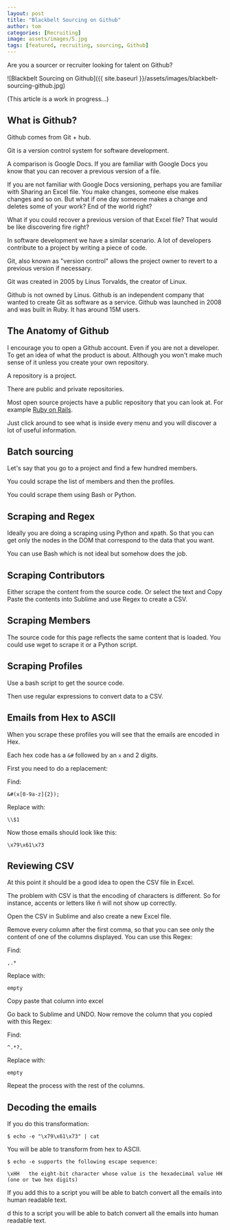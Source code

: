 ```yaml
---
layout: post
title: "Blackbelt Sourcing on Github"
author: tom
categories: [Recruiting]
image: assets/images/5.jpg
tags: [featured, recruiting, sourcing, Github]
---
```


Are you a sourcer or recruiter looking for talent on Github?

![Blackbelt Sourcing on Github]({{ site.baseurl }}/assets/images/blackbelt-sourcing-github.jpg)

(This article is a work in progress...)

## What is Github?

Github comes from Git + hub.

Git is a version control system for software development.

A comparison is Google Docs. If you are familiar with Google Docs you know that you can recover a previous version of a file.

If you are not familiar with Google Docs versioning, perhaps you are familiar with Sharing an Excel file. You make changes, someone else makes changes and so on. But what if one day someone makes a change and deletes some of your work? End of the world right?

What if you could recover a previous version of that Excel file? That would be like discovering fire right?

In software development we have a similar scenario. A lot of developers contribute to a project by writing a piece of code.

Git, also known as "version control" allows the project owner to revert to a previous version if necessary.

Git was created in 2005 by Linus Torvalds, the creator of Linux.

Github is not owned by Linus. Github is an independent company that wanted to create Git as software as a service. Github was launched in 2008 and was built in Ruby. It has around 15M users.

## The Anatomy of Github

I encourage you to open a Github account. Even if you are not a developer. To get an idea of what the product is about. Although you won't make much sense of it unless you create your own repository.

A repository is a project.

There are public and private repositories.

Most open source projects have a public repository that you can look at. For example <a href="https://github.com/rails/rails" target="_blank">Ruby on Rails</a>.

Just click around to see what is inside every menu and you will discover a lot of useful information.

## Batch sourcing

Let's say that you go to a project and find a few hundred members.

You could scrape the list of members and then the profiles.

You could scrape them using Bash or Python.

## Scraping and Regex

Ideally you are doing a scraping using Python and xpath. So that you can get only the nodes in the DOM that correspond to the data that you want.

You can use Bash which is not ideal but somehow does the job.

## Scraping Contributors

Either scrape the content from the source code. Or select the text and Copy Paste the contents into Sublime and use Regex to create a CSV.

## Scraping Members

The source code for this page reflects the same content that is loaded. You could use wget to scrape it or a Python script.

## Scraping Profiles

Use a bash script to get the source code.

Then use regular expressions to convert data to a CSV.

## Emails from Hex to ASCII

When you scrape these profiles you will see that the emails are encoded in Hex.

Each hex code has a `&#` followed by an `x` and 2 digits.

First you need to do a replacement:

Find:

    &#(x[0-9a-z]{2});

Replace with:

    \\$1

Now those emails should look like this:

    \x79\x61\x73

## Reviewing CSV

At this point it should be a good idea to open the CSV file in Excel.

The problem with CSV is that the encoding of characters is different. So for instance, accents or letters like ñ will not show up correctly.

Open the CSV in Sublime and also create a new Excel file.

Remove every column after the first comma, so that you can see only the content of one of the columns displayed. You can use this Regex:

Find:

    ,.*

Replace with:

    empty

Copy paste that column into excel

Go back to Sublime and UNDO. Now remove the column that you copied with this Regex:

Find:

    ^.*?,

Replace with:

    empty

Repeat the process with the rest of the columns.

## Decoding the emails

If you do this transformation:

    $ echo -e "\x79\x61\x73" | cat

You will be able to transform from hex to ASCII.

    $ echo -e supports the following escape sequence:

    \xHH   the eight-bit character whose value is the hexadecimal value HH (one or two hex digits)

If you add this to a script you will be able to batch convert all the emails into human readable text.

d this to a script you will be able to batch convert all the emails into human readable text.

